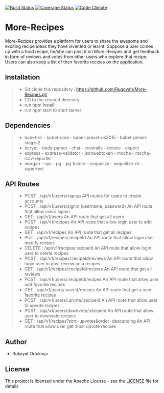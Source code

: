 [![Build Status](https://travis-ci.org/Ruqoyah/More-Recipes.svg?branch=ft-add-more-tests-150914567)](https://travis-ci.org/Ruqoyah/More-Recipes) [![Coverage Status](https://coveralls.io/repos/github/Ruqoyah/More-Recipes/badge.svg?branch=ft-update-server-code-150877782)](https://coveralls.io/github/Ruqoyah/More-Recipes?branch=ft-update-server-code-150877782)
[![Code Climate](https://codeclimate.com/github/codeclimate/codeclimate/badges/gpa.svg)](https://codeclimate.com/github/codeclimate/codeclimate)


# More-Recipes
More-Recipes provides a platform for users to share the awesome and exciting  recipe ideas they have invented or learnt.  Suppose a user comes up with a food recipe,  he/she can post it on More-Recipes and  get feedback in form of reviews and votes from other users who explore that recipe. Users can also keep a list of their favorite recipes on the application.

## Installation
> - Git clone this repository : https://github.com/Ruqoyah/More-Recipes.git
> - CD to the created directory
> - run npm install
> - run npm start to start server

## Dependencies
> - babel-cli    - babel-core    - babel-preset-es2015   - babel-preset-stage-2
> - bcrypt   - body-parser    - chai   - coveralls    - dotenv  - expect
> - express  - express-validator  - jsonwebtoken   - mocha   - mocha-lcov-reporter
> - morgan   - nyc    - pg   - pg-hstore  - sequelize   - sequelize-cli   - supertest

## API Routes
> - POST : /api/v1/users/signup API routes for users to create accounts 
> - POST : /api/v1/users/signin (username, password) An API route that allow users signin
> - GET : /api/v1/users An API route that get all users 
> - POST : /api/v1/recipes An API route that allow login user to add recipes
> - GET : /api/v1/recipes An API route that get all recipes
> - PUT : /api/v1/recipes/:recipeId An API route that allow login user modify recipes
> - DELETE : /api/v1/recipes/:recipeId An API route that allow login user to delete recipes
> - POST : /api/v1/recipes/:recipeId/reviews An API route that allow login user to post review on a recipes
> - GET : /api/v1/recipes/:recipeId/reviews An API route that get all reviews 
> - POST : /api/v1/users/:recipeId/recipes An API route that allow user add favorite recipes
> - GET : /api/v1/users/:userId/recipes An API route that get a user favorite recipes
> - POST : /api/v1/users/upvote/:recipeId An API route that allow user to upvote recipes
> - POST : /api/v1/users/downvote/:recipeId An API route that allow user to downvote recipes
> - GET : /api/v1/recipes?sort=upvotes&order=descending An API route that allow user get most upvote recipes

## Author
-  Rukayat Odukoya

## License
This project is licensed under the Apache License - see the [LICENSE](LICENSE) file for details
